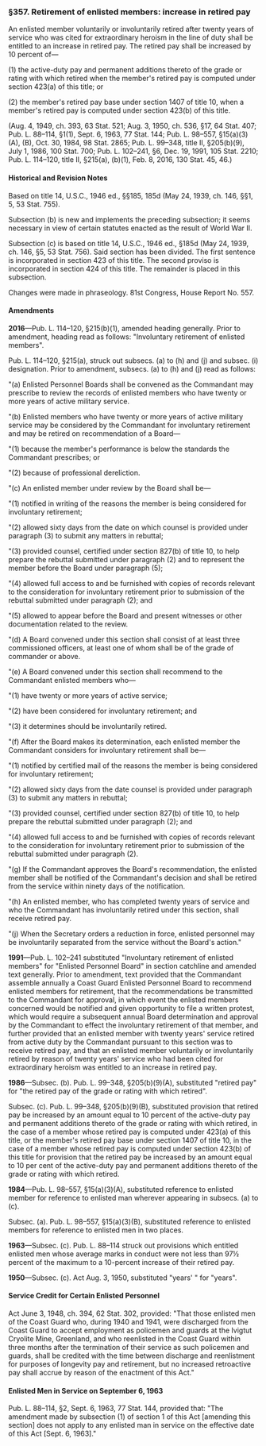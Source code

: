 ### §357. Retirement of enlisted members: increase in retired pay ###

An enlisted member voluntarily or involuntarily retired after twenty years of service who was cited for extraordinary heroism in the line of duty shall be entitled to an increase in retired pay. The retired pay shall be increased by 10 percent of—

(1) the active-duty pay and permanent additions thereto of the grade or rating with which retired when the member's retired pay is computed under section 423(a) of this title; or

(2) the member's retired pay base under section 1407 of title 10, when a member's retired pay is computed under section 423(b) of this title.

(Aug. 4, 1949, ch. 393, 63 Stat. 521; Aug. 3, 1950, ch. 536, §17, 64 Stat. 407; Pub. L. 88–114, §1(1), Sept. 6, 1963, 77 Stat. 144; Pub. L. 98–557, §15(a)(3)(A), (B), Oct. 30, 1984, 98 Stat. 2865; Pub. L. 99–348, title II, §205(b)(9), July 1, 1986, 100 Stat. 700; Pub. L. 102–241, §6, Dec. 19, 1991, 105 Stat. 2210; Pub. L. 114–120, title II, §215(a), (b)(1), Feb. 8, 2016, 130 Stat. 45, 46.)

#### Historical and Revision Notes ####

Based on title 14, U.S.C., 1946 ed., §§185, 185d (May 24, 1939, ch. 146, §§1, 5, 53 Stat. 755).

Subsection (b) is new and implements the preceding subsection; it seems necessary in view of certain statutes enacted as the result of World War II.

Subsection (c) is based on title 14, U.S.C., 1946 ed., §185d (May 24, 1939, ch. 146, §5, 53 Stat. 756). Said section has been divided. The first sentence is incorporated in section 423 of this title. The second proviso is incorporated in section 424 of this title. The remainder is placed in this subsection.

Changes were made in phraseology. 81st Congress, House Report No. 557.

#### Amendments ####

**2016**—Pub. L. 114–120, §215(b)(1), amended heading generally. Prior to amendment, heading read as follows: "Involuntary retirement of enlisted members".

Pub. L. 114–120, §215(a), struck out subsecs. (a) to (h) and (j) and subsec. (i) designation. Prior to amendment, subsecs. (a) to (h) and (j) read as follows:

"(a) Enlisted Personnel Boards shall be convened as the Commandant may prescribe to review the records of enlisted members who have twenty or more years of active military service.

"(b) Enlisted members who have twenty or more years of active military service may be considered by the Commandant for involuntary retirement and may be retired on recommendation of a Board—

"(1) because the member's performance is below the standards the Commandant prescribes; or

"(2) because of professional dereliction.

"(c) An enlisted member under review by the Board shall be—

"(1) notified in writing of the reasons the member is being considered for involuntary retirement;

"(2) allowed sixty days from the date on which counsel is provided under paragraph (3) to submit any matters in rebuttal;

"(3) provided counsel, certified under section 827(b) of title 10, to help prepare the rebuttal submitted under paragraph (2) and to represent the member before the Board under paragraph (5);

"(4) allowed full access to and be furnished with copies of records relevant to the consideration for involuntary retirement prior to submission of the rebuttal submitted under paragraph (2); and

"(5) allowed to appear before the Board and present witnesses or other documentation related to the review.

"(d) A Board convened under this section shall consist of at least three commissioned officers, at least one of whom shall be of the grade of commander or above.

"(e) A Board convened under this section shall recommend to the Commandant enlisted members who—

"(1) have twenty or more years of active service;

"(2) have been considered for involuntary retirement; and

"(3) it determines should be involuntarily retired.

"(f) After the Board makes its determination, each enlisted member the Commandant considers for involuntary retirement shall be—

"(1) notified by certified mail of the reasons the member is being considered for involuntary retirement;

"(2) allowed sixty days from the date counsel is provided under paragraph (3) to submit any matters in rebuttal;

"(3) provided counsel, certified under section 827(b) of title 10, to help prepare the rebuttal submitted under paragraph (2); and

"(4) allowed full access to and be furnished with copies of records relevant to the consideration for involuntary retirement prior to submission of the rebuttal submitted under paragraph (2).

"(g) If the Commandant approves the Board's recommendation, the enlisted member shall be notified of the Commandant's decision and shall be retired from the service within ninety days of the notification.

"(h) An enlisted member, who has completed twenty years of service and who the Commandant has involuntarily retired under this section, shall receive retired pay.

"(j) When the Secretary orders a reduction in force, enlisted personnel may be involuntarily separated from the service without the Board's action."

**1991**—Pub. L. 102–241 substituted "Involuntary retirement of enlisted members" for "Enlisted Personnel Board" in section catchline and amended text generally. Prior to amendment, text provided that the Commandant assemble annually a Coast Guard Enlisted Personnel Board to recommend enlisted members for retirement, that the recommendations be transmitted to the Commandant for approval, in which event the enlisted members concerned would be notified and given opportunity to file a written protest, which would require a subsequent annual Board determination and approval by the Commandant to effect the involuntary retirement of that member, and further provided that an enlisted member with twenty years' service retired from active duty by the Commandant pursuant to this section was to receive retired pay, and that an enlisted member voluntarily or involuntarily retired by reason of twenty years' service who had been cited for extraordinary heroism was entitled to an increase in retired pay.

**1986**—Subsec. (b). Pub. L. 99–348, §205(b)(9)(A), substituted "retired pay" for "the retired pay of the grade or rating with which retired".

Subsec. (c). Pub. L. 99–348, §205(b)(9)(B), substituted provision that retired pay be increased by an amount equal to 10 percent of the active-duty pay and permanent additions thereto of the grade or rating with which retired, in the case of a member whose retired pay is computed under 423(a) of this title, or the member's retired pay base under section 1407 of title 10, in the case of a member whose retired pay is computed under section 423(b) of this title for provision that the retired pay be increased by an amount equal to 10 per cent of the active-duty pay and permanent additions thereto of the grade or rating with which retired.

**1984**—Pub. L. 98–557, §15(a)(3)(A), substituted reference to enlisted member for reference to enlisted man wherever appearing in subsecs. (a) to (c).

Subsec. (a). Pub. L. 98–557, §15(a)(3)(B), substituted reference to enlisted members for reference to enlisted men in two places.

**1963**—Subsec. (c). Pub. L. 88–114 struck out provisions which entitled enlisted men whose average marks in conduct were not less than 97½ percent of the maximum to a 10-percent increase of their retired pay.

**1950**—Subsec. (c). Act Aug. 3, 1950, substituted "years' " for "years".

#### Service Credit for Certain Enlisted Personnel ####

Act June 3, 1948, ch. 394, 62 Stat. 302, provided: "That those enlisted men of the Coast Guard who, during 1940 and 1941, were discharged from the Coast Guard to accept employment as policemen and guards at the Ivigtut Cryolite Mine, Greenland, and who reenlisted in the Coast Guard within three months after the termination of their service as such policemen and guards, shall be credited with the time between discharge and reenlistment for purposes of longevity pay and retirement, but no increased retroactive pay shall accrue by reason of the enactment of this Act."

#### Enlisted Men in Service on September 6, 1963 ####

Pub. L. 88–114, §2, Sept. 6, 1963, 77 Stat. 144, provided that: "The amendment made by subsection (1) of section 1 of this Act [amending this section] does not apply to any enlisted man in service on the effective date of this Act [Sept. 6, 1963]."